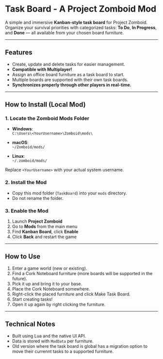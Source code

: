 # Task Board - A Project Zomboid Mod

A simple and immersive **Kanban-style task board** for Project Zomboid. Organize your survival priorities with categorized tasks: **To Do**, **In Progress**, and **Done** — all available from your chosen board furniture.

---

## Features

- Create, update and delete tasks for easier management.
- **Compatible with Multiplayer!**
- Assign an office board furniture as a task board to start.
- Multiple boards are supported with their own task boards.
- **Synchronizes properly through other players in real-time.**

---

## How to Install (Local Mod)

### 1. Locate the Zomboid Mods Folder

- **Windows**:  
  `C:\Users\<YourUsername>\Zomboid\mods\`

- **macOS**:  
  `~/Zomboid/mods/`

- **Linux**:  
  `~/.zomboid/mods/`

Replace `<YourUsername>` with your actual system username.

### 2. Install the Mod

- Copy this mod folder (`TaskBoard`) into your `mods` directory.
- Do not rename the folder.

### 3. Enable the Mod

1. Launch **Project Zomboid**
2. Go to **Mods** from the main menu
3. Find **Kanban Board**, click **Enable**
4. Click **Back** and restart the game

---

## How to Use

1. Enter a game world (new or existing).
2. Find a Cork Noteboard furniture (more boards will be supported in the future).
3. Pick it up and bring it to your base.
4. Place the Cork Noteboard somewhere.
5. Right-click the placed furniture and click Make Task Board.
6. Start creating tasks!
7. Open it up again by right clicking the furniture.

---

## Technical Notes

- Built using Lua and the native UI API.
- Data is stored with `ModData` per furniture.
- Old version where the task board is global has a migration option to move their currennt tasks to a supported furniture.